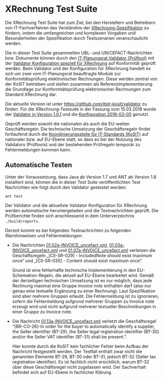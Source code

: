 # XRechnung Test Suite

Die XRechnung Test Suite hat zum Ziel, bei den Herstellern und Betreibern von IT-Fachverfahren
das Verständnis der [XRechnung-Spezifikation](https://www.xoev.de/de/xrechnung) zu fördern, indem die umfangreichen und komplexen
Vorgaben und Besonderheiten der Spezifikation durch Testszenarien veranschaulicht werden.

Die in dieser Test Suite gesammelten UBL- und UN/CEFACT-Nachrichten bzw. Dokumente können durch den [IT-Planungsrat Validator (Prüftool)](https://github.com/itplr-kosit/validator) mit der [Validator Konfiguration speziell für XRechnung](https://github.com/itplr-kosit/validator-configuration-xrechnung) auf Konformität geprüft werden. Beim Validator und der Konfiguration für XRechnung handelt es sich um zwei vom IT-Planungsrat beauftragte Module zur Konformitätsprüfung elektronischer Rechnungen. Diese werden zentral von der KoSIT betrieben und stellen zusammen als Referenzimplementierung die Grundlage zur Konformitätsprüfung elektronischer Rechnungen zum Standard XRechnung dar.

Die aktuelle Version ist unter https://github.com/itplr-kosit/validator zu finden. Für die XRechnung-Testsuite in der Fassung vom 15.03.2018 wurde der [Validator in Version 1.0.1](https://github.com/itplr-kosit/validator/releases/tag/validationtool-1_0_1) und die [Konfiguration 2018-03-05](https://github.com/itplr-kosit/validator-configuration-xrechnung/releases/tag/release-2018-03-05) genutzt.

Geprüft werden sowohl die nationalen als auch die EU-weiten Geschäftsregeln. Die technische Umsetzung der Geschäftsregeln findet fortlaufend durch die [Koordinierungsstelle für IT-Standards (KoSIT)](https://www.xoev.de/) auf nationaler bzw. auf EU-Ebene statt, so dass es bei der Nutzung des Validators (Prüftools) und der bestehenden Prüfregeln temporär zu Fehlermeldungen kommen kann. 


## Automatische Testen

Unter der Voraussetzung, dass Java ab Version 1.7 und ANT ab Version 1.8 installiert sind, können die in dieser Test Suite veröffentlichten Test Nachrichten wie folgt durch den Validator gestestet werden:

```shell
ant test
```

Der Validator und die aktuellste Validator Konfiguration für XRechnung werden automatische heruntergeladen und die Testnachrichten geprüft.
Die Prüfberichte finden sich anschliessend in dem Unterverzeichnis `./build/reports`.

Derzeit kommt es bei folgenden Testnachrichten zu folgenden Warnhinweisen und Fehlermeldungen:

* Die Nachrichten [01.02a-INVOICE_uncefact.xml](instances/01.02a-INVOICE_uncefact.xml), [01.03a-INVOICE_uncefact.xml](instances/01.03a-INVOICE_uncefact.xml) und [01.07a-INVOICE_uncefact.xml](instances/01.07a-INVOICE_uncefact.xml) verletzen die Geschäftsregeln „[CII-SR-029] - IncludedNote should exist maximum once“ und „[CII-SR-030] - Content should exist maximum once”. 

    Grund ist eine fehlerhafte technische Implementierung in den EU-Schematron-Regeln, die aktuell auf EU-Ebene bearbeitet wird. Gemäß der derzeitigen technischen Umsetzung ist es nur möglich, dass jede Rechnung maximal eine Gruppe Invoice note enthalten darf (also nur genau eine textuelle Ergänzung zu einer Rechnung). Laut Spezifikation sind aber mehrere Gruppen erlaubt. Die Fehlermeldung ist zu ignorieren, sofern die Fehlermeldung aufgrund mehrerer Gruppen zu Invoice note erzeugt wird und nicht aufgrund mehrerer textueller Beschreibungen in einer Gruppe zu Invoice note.


* Die Nachricht [01.13a-INVOICE_uncefact.xml](instances/01.13a-INVOICE_uncefact.xml) verletzt die Geschäftsregel “[BR-CO-26]-In order for the buyer to automatically identify a supplier, the Seller identifier (BT-29), the Seller legal registration identifier (BT-30) and/or the Seller VAT identifier (BT-31) shall be present.”. 

   Hier konnte durch die KoSIT kein fachlicher Fehler beim Aufbau der Nachricht festgestellt werden. Der Testfall enthält zwar nicht die genannten Elemente BT-29, BT-30 oder BT-31, jedoch BT-32 (Seller tax registration identifier). Es ist fachlich nicht ersichtlich, warum BT-32 über diese Geschäftsregel nicht zugelassen wird. Der Sachverhalt befindet sich auf EU-Ebene in fachlicher  Klärung.





